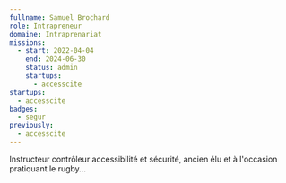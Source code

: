 ```yaml
---
fullname: Samuel Brochard
role: Intrapreneur
domaine: Intraprenariat
missions:
  - start: 2022-04-04
    end: 2024-06-30
    status: admin
    startups:
      - accesscite
startups:
  - accesscite
badges:
  - segur
previously:
  - accesscite
---
```

Instructeur contrôleur accessibilité et sécurité, ancien élu et à l'occasion pratiquant le rugby...